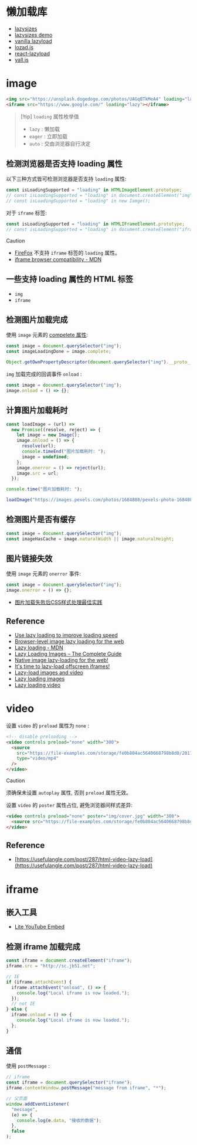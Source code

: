 # 懒加载库

- [lazysizes](https://github.com/aFarkas/lazysizes)
- [lazysizes demo](http://afarkas.github.io/lazysizes/#examples)
- [vanilla lazyload](https://github.com/verlok/vanilla-lazyload)
- [lozad.js](https://github.com/ApoorvSaxena/lozad.js)
- [react-lazyload](https://github.com/twobin/react-lazyload)
- [yall.js](https://github.com/malchata/yall.js)

# image

```html
<img src="https://unsplash.dogedoge.com/photos/UAGqBTkMeA4" loading="lazy" />
<iframe src="https://www.google.com/" loading="lazy"></iframe>
```

> [!tip] `loading` 属性枚举值
> - `lazy` : 懒加载
> - `eager` : 立即加载
> - `auto` : 交由浏览器自行决定

## 检测浏览器是否支持 loading 属性

以下三种方式皆可检测浏览器是否支持 `loading` 属性:

```js
const isLoadingSupported = "loading" in HTMLImageElement.prototype;
// const isLoadingSupported = "loading" in document.createElement("img");
// const isLoadingSupported = "loading" in new Iamge();
```

对于 `iframe` 标签:

```js
const isLoadingSupported = "loading" in HTMLIFrameElement.prototype;
// const isLoadingSupported = "loading" in document.createElement("iframe");
```

> [!caution]
> - [FireFox](https://caniuse.com/loading-lazy-attr) 不支持 `iframe` 标签的 `loading` 属性。
> - [iframe browser compatibility - MDN](https://developer.mozilla.org/en-US/docs/Web/HTML/Element/iframe#browser_compatibility)

## 一些支持 loading 属性的 HTML 标签

- `img`
- `iframe`

## 检测图片加载完成

使用 `image` 元素的 [compelete 属性](https://developer.mozilla.org/en-US/docs/Web/API/HTMLImageElement/complete):

```js
const image = document.querySelector("img");
const imageLoadingDone = image.complete;
```

```js
Object.getOwnPropertyDescriptor(document.querySelector("img").__proto__, "complete");
```

`img` 加载完成的回调事件 `onload` :

```js
const image = document.querySelector("img");
image.onload = () => {};
```

## 计算图片加载耗时

```js
const loadImage = (url) =>
  new Promise((resolve, reject) => {
    let image = new Image();
    image.onload = () => {
      resolve(url);
      console.timeEnd("图片加载耗时: ");
      image = undefined;
    };
    image.onerror = () => reject(url);
    image.src = url;
  });

console.time("图片加载耗时: ");

loadImage("https://images.pexels.com/photos/1684880/pexels-photo-1684880.jpeg");
```

## 检测图片是否有缓存

```js
const image = document.querySelector("img");
const imageHasCache = image.naturalWidth || image.naturalHeight;
```

## 图片链接失效

使用 `image` 元素的 `onerror` 事件:

```js
const image = document.querySelector("img");
image.onerror = () => {};
```

- [图片加载失败后CSS样式处理最佳实践](https://www.zhangxinxu.com/wordpress/2020/10/css-style-image-load-fail/)

## Reference

- [Use lazy loading to improve loading speed](https://web.dev/lazy-loading/)
- [Browser-level image lazy loading for the web](https://web.dev/browser-level-image-lazy-loading/)
- [Lazy loading - MDN](https://developer.mozilla.org/en-US/docs/Web/Performance/Lazy_loading)
- [Lazy Loading Images – The Complete Guide](https://imagekit.io/blog/lazy-loading-images-complete-guide/)
- [Native image lazy-loading for the web!](https://addyosmani.com/blog/lazy-loading/)
- [It's time to lazy-load offscreen iframes!](https://web.dev/iframe-lazy-loading/#can-i-lazy-load-iframes-cross-browser-yes)
- [Lazy-load images and video](https://web.dev/fast/#lazy-load-images-and-video)
- [Lazy loading images](https://web.dev/lazy-loading-images/)
- [Lazy loading video](https://web.dev/lazy-loading-video/)

# video

设置 `video` 的 `preload` 属性为 `none` :

```html
<!-- disable preloading -->
<video controls preload="none" width="300">
  <source
    src="https://file-examples.com/storage/fe0b804ac5640668798b8d0/2017/04/file_example_MP4_480_1_5MG.mp4"
    type="video/mp4"
  />
</video>
```

> [!caution]
> 须确保未设置 `autoplay` 属性, 否则 `preload` 属性无效。

设置 `video` 的 `poster` 属性占位, 避免浏览器间样式差异:

```html
<video controls preload="none" poster="img/cover.jpg" width="300">
  <source src="https://file-examples.com/storage/fe0b804ac5640668798b8d0/2017/04/file_example_MP4_480_1_5MG.mp4" type="video/mp4" />
</video>
```

## Reference

- [https://usefulangle.com/post/287/html-video-lazy-load](https://usefulangle.com/post/287/html-video-lazy-load)

# iframe

## 嵌入工具

- [Lite YouTube Embed](https://github.com/paulirish/lite-youtube-embed)

## 检测 iframe 加载完成

```js
const iframe = document.createElement("iframe");
iframe.src = "http://sc.jb51.net";

// IE
if (iframe.attachEvent) {
  iframe.attachEvent("onload", () => {
    console.log("Local iframe is now loaded.");
  });
  // not IE
} else {
  iframe.onload = () => {
    console.log("Local iframe is now loaded.");
  };
}
```

## 通信

使用 `postMessage` :

```js
// iframe
const iframe = document.querySelector("iframe");
iframe.contentWindow.postMessage("message from iframe", "*");
```

```js
// 父页面
window.addEventListener(
  "message",
  (e) => {
    console.log(e.data, "接收的数据");
  },
  false
);
```
